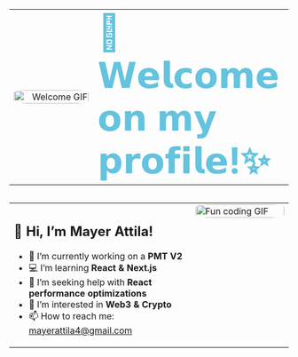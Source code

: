 <!-- TOP BANNER: GIF LEFT, BIG WELCOME TEXT RIGHT -->
<table
  align="center"
  width="100%"
  style="margin-bottom: 2rem; border: none; border-collapse: collapse;"
>
  <tr>
    <!-- Left: GIF -->
    <td
      width="30%"
      align="right"
      valign="middle"
      style="border: none;"
    >
      <img
        src="https://media2.giphy.com/media/v1.Y2lkPTc5MGI3NjExd3dqempwZG1ra2E4ZXZ0a2psbDBzdHppMHI0bXZwMW01Znd5anRkbyZlcD12MV9pbnRlcm5hbF9naWZfYnlfaWQmY3Q9Zw/E136ihXhzuG2OnxKen/giphy.gif"
        alt="Welcome GIF"
        style="width:100%; max-width:200px; height:auto; border-radius:20%;"
      />
    </td>
    <!-- Right: Big welcome text -->
    <td
      width="70%"
      align="left"
      valign="middle"
      style="border: none;"
    >
      <h1 style="margin:0; font-size:4em; color:#64c3de;">
  <strong>👋𝗪𝗲𝗹𝗰𝗼𝗺𝗲 𝗼𝗻 𝗺𝘆 𝗽𝗿𝗼𝗳𝗶𝗹𝗲!✨</strong>
</h1>
    </td>
  </tr>
</table>

<!-- YOUR EXISTING TWO-COLUMN BIO TABLE -->
<table
  width="100%"
  style="border: none; border-collapse: collapse;"
>
  <tr>
    <!-- LEFT CELL -->
    <td
      valign="top"
      width="65%"
      style="border: none;"
    >
      <h2>👋 Hi, I’m Mayer Attila!</h2>
      <ul>
        <li>🔭 I’m currently working on a <strong>PMT V2</strong></li>
        <li>💻 I’m learning <strong>React &amp; Next.js</strong></li>
        <li>🤔 I’m seeking help with <strong>React performance optimizations</strong></li>
        <li>🔗 I’m interested in <strong>Web3 &amp; Crypto</strong></li>
        <li>📫 How to reach me: <a href="mailto:mayerattila4@gmail.com">mayerattila4@gmail.com</a></li>
      </ul>
    </td>
    <!-- RIGHT CELL: FUN GIF -->
    <td
      valign="top"
      width="35%"
      style="border: none;"
    >
      <img
        src="https://media2.giphy.com/media/v1.Y2lkPTc5MGI3NjExMGx3dGp3Z3cxMGp0cXNnb2dzeXppNnNhMnJucTZ2Z3c4ajFjdnBqbiZlcD12MV9pbnRlcm5hbF9naWZfYnlfaWQmY3Q9Zw/LD2ZJ0pdNmCxFikNQ5/giphy.gif"
        alt="Fun coding GIF"
        style="width:100%; height:auto; border-radius:20%;"
      />
    </td>
  </tr>
</table>
